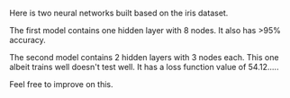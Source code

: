  Here is two neural networks built based on the iris dataset. 
 
 The first model contains one hidden layer with 8 nodes.
 It also has >95% accuracy.
 
 The second model contains 2 hidden layers with 3 nodes each.
 This one albeit trains well doesn't test well. It has a loss function value of 54.12.....
 
 Feel free to improve on this.
 
 
 
 
